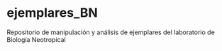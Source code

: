 # ejemplares_BN
Repositorio de manipulación y análisis de ejemplares del laboratorio de Biología Neotropical


